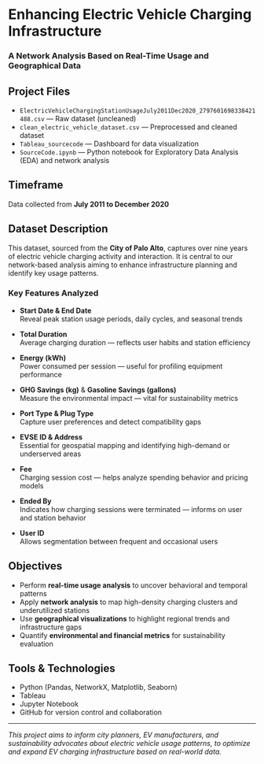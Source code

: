 # Enhancing Electric Vehicle Charging Infrastructure  
### A Network Analysis Based on Real-Time Usage and Geographical Data  

## Project Files
- `ElectricVehicleChargingStationUsageJuly2011Dec2020_2797601698338421488.csv` — Raw dataset (uncleaned)  
- `clean_electric_vehicle_dataset.csv` — Preprocessed and cleaned dataset  
- `Tableau_sourcecode` — Dashboard for data visualization  
- `SourceCode.ipynb` — Python notebook for Exploratory Data Analysis (EDA) and network analysis  

## Timeframe
Data collected from **July 2011 to December 2020**

## Dataset Description
This dataset, sourced from the **City of Palo Alto**, captures over nine years of electric vehicle charging activity and interaction. It is central to our network-based analysis aiming to enhance infrastructure planning and identify key usage patterns.

### Key Features Analyzed
- **Start Date & End Date**  
  Reveal peak station usage periods, daily cycles, and seasonal trends  

- **Total Duration**  
  Average charging duration — reflects user habits and station efficiency  

- **Energy (kWh)**  
  Power consumed per session — useful for profiling equipment performance  

- **GHG Savings (kg)** & **Gasoline Savings (gallons)**  
  Measure the environmental impact — vital for sustainability metrics  

- **Port Type & Plug Type**  
  Capture user preferences and detect compatibility gaps  

- **EVSE ID & Address**  
  Essential for geospatial mapping and identifying high-demand or underserved areas  

- **Fee**  
  Charging session cost — helps analyze spending behavior and pricing models  

- **Ended By**  
  Indicates how charging sessions were terminated — informs on user and station behavior  

- **User ID**  
  Allows segmentation between frequent and occasional users  

## Objectives
- Perform **real-time usage analysis** to uncover behavioral and temporal patterns  
- Apply **network analysis** to map high-density charging clusters and underutilized stations  
- Use **geographical visualizations** to highlight regional trends and infrastructure gaps  
- Quantify **environmental and financial metrics** for sustainability evaluation  

## Tools & Technologies
- Python (Pandas, NetworkX, Matplotlib, Seaborn)
- Tableau
- Jupyter Notebook
- GitHub for version control and collaboration  

---
 _This project aims to inform city planners, EV manufacturers, and sustainability advocates about electric vehicle usage patterns, to optimize and expand EV charging infrastructure based on real-world data._
